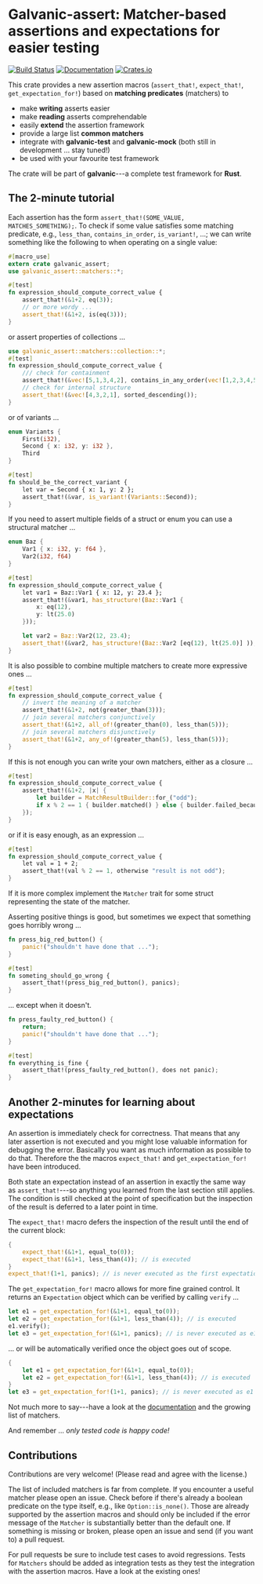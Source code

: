 Galvanic-assert: Matcher-based assertions and expectations for easier testing
=============================================================================
[![Build Status](https://travis-ci.org/mindsbackyard/galvanic-assert.svg?branch=master)](https://travis-ci.org/mindsbackyard/galvanic-assert)
[![Documentation](https://docs.rs/galvanic-assert/badge.svg)](https://docs.rs/galvanic-assert)
[![Crates.io](https://img.shields.io/crates/v/galvanic-assert.svg)](https://crates.io/crates/galvanic-assert)

This crate provides a new assertion macros (`assert_that!`, `expect_that!`, `get_expectation_for!`) based on **matching predicates** (matchers) to
 * make **writing** asserts easier
 * make **reading** asserts comprehendable
 * easily **extend** the assertion framework
 * provide a large list **common matchers**
 * integrate with **galvanic-test** and **galvanic-mock** (both still in development ... stay tuned!)
 * be used with your favourite test framework

The crate will be part of **galvanic**---a complete test framework for **Rust**.

The 2-minute tutorial
---------------------
Each assertion has the form `assert_that!(SOME_VALUE, MATCHES_SOMETHING);`.
To check if some value satisfies some matching predicate, e.g., `less_than`, `contains_in_order`, `is_variant!`, ...; we can write something like the following to when operating on a single value:
```rust
#[macro_use]
extern crate galvanic_assert;
use galvanic_assert::matchers::*;

#[test]
fn expression_should_compute_correct_value {
    assert_that!(&1+2, eq(3));
    // or more wordy ...
    assert_that!(&1+2, is(eq(3)));
}
```

or assert properties of collections ...
```rust
use galvanic_assert::matchers::collection::*;
#[test]
fn expression_should_compute_correct_value {
    /// check for containment
    assert_that!(&vec![5,1,3,4,2], contains_in_any_order(vec![1,2,3,4,5]));
    // check for internal structure
    assert_that!(&vec![4,3,2,1], sorted_descending());
}
```

or of variants ...
```rust
enum Variants {
    First(i32),
    Second { x: i32, y: i32 },
    Third
}

#[test]
fn should_be_the_correct_variant {
    let var = Second { x: 1, y: 2 };
    assert_that!(&var, is_variant!(Variants::Second));
}
```

If you need to assert multiple fields of a struct or enum you can use a structural matcher ...
```rust
enum Baz {
    Var1 { x: i32, y: f64 },
    Var2(i32, f64)
}

#[test]
fn expression_should_compute_correct_value {
    let var1 = Baz::Var1 { x: 12, y: 23.4 };
    assert_that!(&var1, has_structure!(Baz::Var1 {
        x: eq(12),
        y: lt(25.0)
    }));

    let var2 = Baz::Var2(12, 23.4);
    assert_that!(&var2, has_structure!(Baz::Var2 [eq(12), lt(25.0)] ));
}
```

It is also possible to combine multiple matchers to create more expressive ones ...
```rust
#[test]
fn expression_should_compute_correct_value {
    // invert the meaning of a matcher
    assert_that!(&1+2, not(greater_than(3)));
    // join several matchers conjunctively
    assert_that!(&1+2, all_of!(greater_than(0), less_than(5)));
    // join several matchers disjunctively
    assert_that!(&1+2, any_of!(greater_than(5), less_than(5)));
}
```

If this is not enough you can write your own matchers, either as a closure ...
```rust
#[test]
fn expression_should_compute_correct_value {
    assert_that!(&1+2, |x| {
        let builder = MatchResultBuilder::for_("odd");
        if x % 2 == 1 { builder.matched() } else { builder.failed_because("result is not odd") }
    });
}
```

or if it is easy enough, as an expression ...
```rust
#[test]
fn expression_should_compute_correct_value {
    let val = 1 + 2;
    assert_that!(val % 2 == 1, otherwise "result is not odd");
}
```
If it is more complex implement the `Matcher` trait for some struct representing the state of the matcher.

Asserting positive things is good, but sometimes we expect that something goes horribly wrong ...
```rust
fn press_big_red_button() {
    panic!("shouldn't have done that ...");
}

#[test]
fn someting_should_go_wrong {
    assert_that!(press_big_red_button(), panics);
}
```

... except when it doesn't.
```rust
fn press_faulty_red_button() {
    return;
    panic!("shouldn't have done that ...");
}

#[test]
fn everything_is_fine {
    assert_that!(press_faulty_red_button(), does not panic);
}
```

Another 2-minutes for learning about expectations
-------------------------------------------------
An assertion is immediately check for correctness.
That means that any later assertion is not executed and you might lose valuable information for debugging the error.
Basically you want as much information as possible to do that.
Therefore the the macros `expect_that!` and `get_expectation_for!` have been introduced.

Both state an expectation instead of an assertion in exactly the same way as `assert_that!`---so anything you learned from the last section still applies.
The condition is still checked at the point of specification but the inspection of the result is deferred to a later point in time.

The `expect_that!` macro defers the inspection of the result until the end of the current block:
```rust
{
    expect_that!(&1+1, equal_to(0));
    expect_that!(&1+1, less_than(4)); // is executed
}
expect_that!(1+1, panics); // is never executed as the first expectation panics at the end of the block
```

The `get_expectation_for!` macro allows for more fine grained control.
It returns an `Expectation` object which can be verified by calling `verify` ...
```rust
let e1 = get_expectation_for!(&1+1, equal_to(0));
let e2 = get_expectation_for!(&1+1, less_than(4)); // is executed
e1.verify();
let e3 = get_expectation_for!(&1+1, panics); // is never executed as e1 panics
```
... or will be automatically verified once the object goes out of scope.
```rust
{
    let e1 = get_expectation_for!(&1+1, equal_to(0));
    let e2 = get_expectation_for!(&1+1, less_than(4)); // is executed
}
let e3 = get_expectation_for!(1+1, panics); // is never executed as e1 panics
```

Not much more to say---have a look at the [documentation](https://docs.rs/galvanic-assert) and the growing list of matchers.

And remember ...
*only tested code is happy code!*

Contributions
-------------
Contributions are very welcome! (Please read and agree with the license.)

The list of included matchers is far from complete.
If you encounter a useful matcher please open an issue.
Check before if there's already a boolean predicate on the type itself, e.g., like `Option::is_none()`.
Those are already supported by the assertion macros and should only be included if the error message of the `Matcher` is substantially better than the default one.
If something is missing or broken, please open an issue and send (if you want to) a pull request.

For pull requests be sure to include test cases to avoid regressions.
Tests for `Matchers` should be added as integration tests as they test the integration with the assertion macros.
Have a look at the existing ones!

